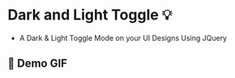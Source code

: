 # Dark and Light Toggle :bulb:  
- A Dark & Light Toggle Mode on your UI Designs Using JQuery

## :camera_flash: Demo GIF
